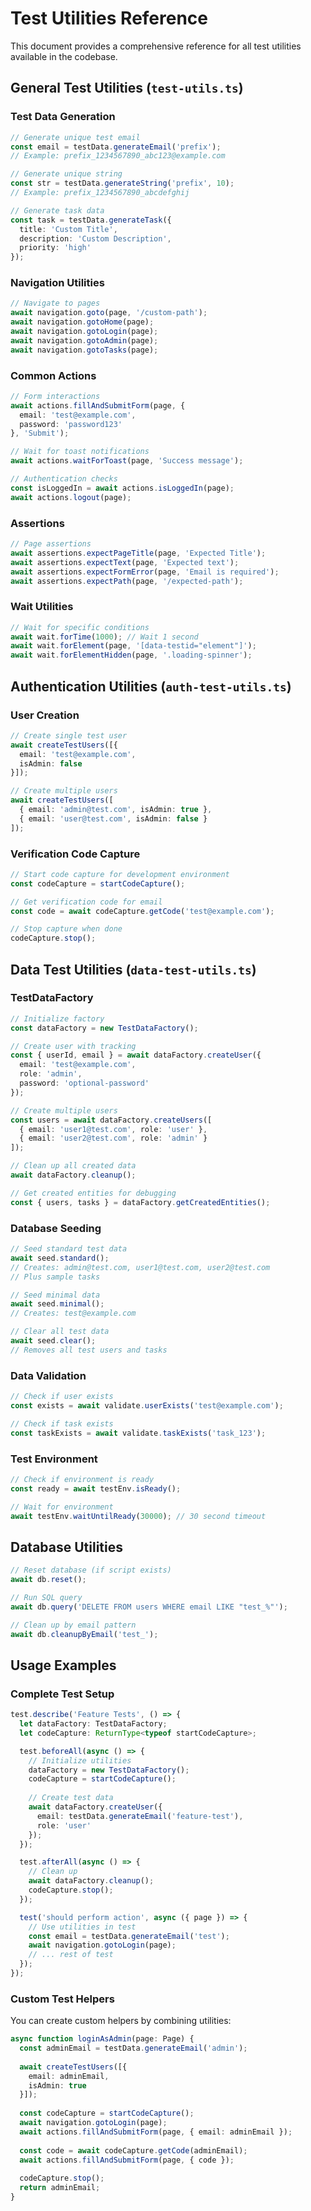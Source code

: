 # Test Utilities Reference

This document provides a comprehensive reference for all test utilities available in the codebase.

## General Test Utilities (`test-utils.ts`)

### Test Data Generation

```typescript
// Generate unique test email
const email = testData.generateEmail('prefix');
// Example: prefix_1234567890_abc123@example.com

// Generate unique string
const str = testData.generateString('prefix', 10);
// Example: prefix_1234567890_abcdefghij

// Generate task data
const task = testData.generateTask({
  title: 'Custom Title',
  description: 'Custom Description',
  priority: 'high'
});
```

### Navigation Utilities

```typescript
// Navigate to pages
await navigation.goto(page, '/custom-path');
await navigation.gotoHome(page);
await navigation.gotoLogin(page);
await navigation.gotoAdmin(page);
await navigation.gotoTasks(page);
```

### Common Actions

```typescript
// Form interactions
await actions.fillAndSubmitForm(page, {
  email: 'test@example.com',
  password: 'password123'
}, 'Submit');

// Wait for toast notifications
await actions.waitForToast(page, 'Success message');

// Authentication checks
const isLoggedIn = await actions.isLoggedIn(page);
await actions.logout(page);
```

### Assertions

```typescript
// Page assertions
await assertions.expectPageTitle(page, 'Expected Title');
await assertions.expectText(page, 'Expected text');
await assertions.expectFormError(page, 'Email is required');
await assertions.expectPath(page, '/expected-path');
```

### Wait Utilities

```typescript
// Wait for specific conditions
await wait.forTime(1000); // Wait 1 second
await wait.forElement(page, '[data-testid="element"]');
await wait.forElementHidden(page, '.loading-spinner');
```

## Authentication Utilities (`auth-test-utils.ts`)

### User Creation

```typescript
// Create single test user
await createTestUsers([{
  email: 'test@example.com',
  isAdmin: false
}]);

// Create multiple users
await createTestUsers([
  { email: 'admin@test.com', isAdmin: true },
  { email: 'user@test.com', isAdmin: false }
]);
```

### Verification Code Capture

```typescript
// Start code capture for development environment
const codeCapture = startCodeCapture();

// Get verification code for email
const code = await codeCapture.getCode('test@example.com');

// Stop capture when done
codeCapture.stop();
```

## Data Test Utilities (`data-test-utils.ts`)

### TestDataFactory

```typescript
// Initialize factory
const dataFactory = new TestDataFactory();

// Create user with tracking
const { userId, email } = await dataFactory.createUser({
  email: 'test@example.com',
  role: 'admin',
  password: 'optional-password'
});

// Create multiple users
const users = await dataFactory.createUsers([
  { email: 'user1@test.com', role: 'user' },
  { email: 'user2@test.com', role: 'admin' }
]);

// Clean up all created data
await dataFactory.cleanup();

// Get created entities for debugging
const { users, tasks } = dataFactory.getCreatedEntities();
```

### Database Seeding

```typescript
// Seed standard test data
await seed.standard();
// Creates: admin@test.com, user1@test.com, user2@test.com
// Plus sample tasks

// Seed minimal data
await seed.minimal();
// Creates: test@example.com

// Clear all test data
await seed.clear();
// Removes all test users and tasks
```

### Data Validation

```typescript
// Check if user exists
const exists = await validate.userExists('test@example.com');

// Check if task exists
const taskExists = await validate.taskExists('task_123');
```

### Test Environment

```typescript
// Check if environment is ready
const ready = await testEnv.isReady();

// Wait for environment
await testEnv.waitUntilReady(30000); // 30 second timeout
```

## Database Utilities

```typescript
// Reset database (if script exists)
await db.reset();

// Run SQL query
await db.query('DELETE FROM users WHERE email LIKE "test_%"');

// Clean up by email pattern
await db.cleanupByEmail('test_');
```

## Usage Examples

### Complete Test Setup

```typescript
test.describe('Feature Tests', () => {
  let dataFactory: TestDataFactory;
  let codeCapture: ReturnType<typeof startCodeCapture>;

  test.beforeAll(async () => {
    // Initialize utilities
    dataFactory = new TestDataFactory();
    codeCapture = startCodeCapture();
    
    // Create test data
    await dataFactory.createUser({
      email: testData.generateEmail('feature-test'),
      role: 'user'
    });
  });

  test.afterAll(async () => {
    // Clean up
    await dataFactory.cleanup();
    codeCapture.stop();
  });

  test('should perform action', async ({ page }) => {
    // Use utilities in test
    const email = testData.generateEmail('test');
    await navigation.gotoLogin(page);
    // ... rest of test
  });
});
```

### Custom Test Helpers

You can create custom helpers by combining utilities:

```typescript
async function loginAsAdmin(page: Page) {
  const adminEmail = testData.generateEmail('admin');
  
  await createTestUsers([{
    email: adminEmail,
    isAdmin: true
  }]);
  
  const codeCapture = startCodeCapture();
  await navigation.gotoLogin(page);
  await actions.fillAndSubmitForm(page, { email: adminEmail });
  
  const code = await codeCapture.getCode(adminEmail);
  await actions.fillAndSubmitForm(page, { code });
  
  codeCapture.stop();
  return adminEmail;
}
```